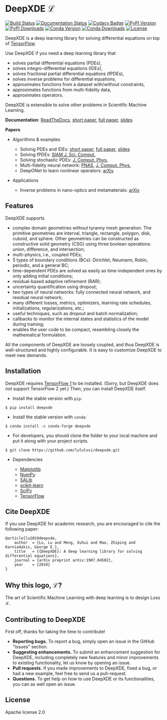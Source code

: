 # DeepXDE ℒ

[![Build Status](https://travis-ci.org/lululxvi/deepxde.svg?branch=master)](https://travis-ci.org/lululxvi/deepxde)
[![Documentation Status](https://readthedocs.org/projects/deepxde/badge/?version=latest)](https://deepxde.readthedocs.io/en/latest/?badge=latest)
[![Codacy Badge](https://api.codacy.com/project/badge/Grade/033f58727d674c598558a92da65bf0ed)](https://app.codacy.com/app/lululxvi/deepxde?utm_source=github.com&utm_medium=referral&utm_content=lululxvi/deepxde&utm_campaign=Badge_Grade_Dashboard)
[![PyPI Version](https://badge.fury.io/py/DeepXDE.svg)](https://badge.fury.io/py/DeepXDE)
[![PyPI Downloads](https://pepy.tech/badge/deepxde)](https://pepy.tech/project/deepxde)
[![Conda Version](https://anaconda.org/conda-forge/deepxde/badges/version.svg)](https://anaconda.org/conda-forge/deepxde)
[![Conda Downloads](https://img.shields.io/conda/dn/conda-forge/deepxde.svg)](https://anaconda.org/conda-forge/deepxde)
[![License](https://img.shields.io/badge/license-Apache%202.0-blue.svg)](https://github.com/lululxvi/deepxde/blob/master/LICENSE)

DeepXDE is a deep learning library for solving differential equations on top of [TensorFlow](https://www.tensorflow.org/).

Use DeepXDE if you need a deep learning library that

- solves partial differential equations (PDEs),
- solves integro-differential equations (IDEs),
- solves fractional partial differential equations (fPDEs),
- solves inverse problems for differential equations,
- approximates functions from a dataset with/without constraints,
- approximates functions from multi-fidelity data,
- approximates operators.

DeepXDE is extensible to solve other problems in Scientific Machine Learning.

**Documentation**: [ReadTheDocs](https://deepxde.readthedocs.io/), [short paper](https://ml4physicalsciences.github.io/files/NeurIPS_ML4PS_2019_2.pdf), [full paper](https://arxiv.org/abs/1907.04502), [slides](https://lululxvi.github.io/files/talks/2020PIML.pdf)

**Papers**

- Algorithms & examples

    - Solving PDEs and IDEs: [short paper](https://ml4physicalsciences.github.io/files/NeurIPS_ML4PS_2019_2.pdf), [full paper](https://arxiv.org/abs/1907.04502), [slides](https://lululxvi.github.io/files/talks/2020PIML.pdf)
    - Solving fPDEs: [SIAM J. Sci. Comput.](https://epubs.siam.org/doi/abs/10.1137/18M1229845)
    - Solving stochastic PDEs: [J. Comput. Phys.](https://www.sciencedirect.com/science/article/pii/S0021999119305340)
    - Multi-fidelity neural network: [PNAS](https://www.pnas.org/content/early/2020/03/13/1922210117.short), [J. Comput. Phys.](https://www.sciencedirect.com/science/article/pii/S0021999119307260)
    - DeepONet to learn nonlinear operators: [arXiv](https://arxiv.org/abs/1910.03193)

- Applications

    - Inverse problems in nano-optics and metamaterials: [arXiv](https://arxiv.org/abs/1912.01085)

## Features

DeepXDE supports

- complex domain geometries without tyranny mesh generation. The primitive geometries are interval, triangle, rectangle, polygon, disk, cuboid, and sphere. Other geometries can be constructed as constructive solid geometry (CSG) using three boolean operations: union, difference, and intersection;
- multi-physics, i.e., coupled PDEs;
- 5 types of boundary conditions (BCs): Dirichlet, Neumann, Robin, periodic, and a general BC;
- time-dependent PDEs are solved as easily as time-independent ones by only adding initial conditions;
- residual-based adaptive refinement (RAR);
- uncertainty quantification using dropout;
- two types of neural networks: fully connected neural network, and residual neural network;
- many different losses, metrics, optimizers, learning rate schedules, initializations, regularizations, etc.;
- useful techniques, such as dropout and batch normalization;
- callbacks to monitor the internal states and statistics of the model during training;
- enables the user code to be compact, resembling closely the mathematical formulation.

All the components of DeepXDE are loosely coupled, and thus DeepXDE is well-structured and highly configurable. It is easy to customize DeepXDE to meet new demands.

## Installation

DeepXDE requires [TensorFlow 1](https://www.tensorflow.org/) to be installed.
(Sorry, but DeepXDE does not support TensorFlow 2 yet.)
Then, you can install DeepXDE itself.

- Install the stable version with `pip`:

```
$ pip install deepxde
```

- Install the stable version with `conda`:

```
$ conda install -c conda-forge deepxde
```

- For developers, you should clone the folder to your local machine and put it along with your project scripts.

```
$ git clone https://github.com/lululxvi/deepxde.git
```

- Dependencies

    - [Matplotlib](https://matplotlib.org/)
    - [NumPy](http://www.numpy.org/)
    - [SALib](http://salib.github.io/SALib/)
    - [scikit-learn](https://scikit-learn.org)
    - [SciPy](https://www.scipy.org/)
    - [TensorFlow](https://www.tensorflow.org/)

## Cite DeepXDE

If you use DeepXDE for academic research, you are encouraged to cite the following paper:

```
@article{lu2019deepxde,
    author  = {Lu, Lu and Meng, Xuhui and Mao, Zhiping and Karniadakis, George E.},
    title   = {{DeepXDE}: A deep learning library for solving differential equations},
    journal = {arXiv preprint arXiv:1907.04502},
    year    = {2019}
}
```

## Why this logo, ℒ?

The art of Scientific Machine Learning with deep learning is to design Loss ℒ.

## Contributing to DeepXDE

First off, thanks for taking the time to contribute!

- **Reporting bugs.** To report a bug, simply open an issue in the GitHub "Issues" section.
- **Suggesting enhancements.** To submit an enhancement suggestion for DeepXDE, including completely new features and minor improvements to existing functionality, let us know by opening an issue.
- **Pull requests.** If you made improvements to DeepXDE, fixed a bug, or had a new example, feel free to send us a pull-request.
- **Questions.** To get help on how to use DeepXDE or its functionalities, you can as well open an issue.

## License

Apache license 2.0
